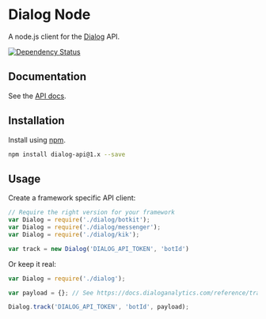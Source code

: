 # Dialog Node

A node.js client for the [Dialog](https://dialoganalytics.com) API.

[![Dependency Status](https://gemnasium.com/badges/github.com/dialoganalytics/dialog-node.svg)](https://gemnasium.com/github.com/dialoganalytics/dialog-node)


## Documentation

See the [API docs](https://docs.dialoganalytics.com).

## Installation

Install using [npm](https://www.npmjs.com/).

```bash
npm install dialog-api@1.x --save
```

## Usage

Create a framework specific API client:

```js
// Require the right version for your framework
var Dialog = require('./dialog/botkit');
var Dialog = require('./dialog/messenger');
var Dialog = require('./dialog/kik');

var track = new Dialog('DIALOG_API_TOKEN', 'botId')
```

Or keep it real:

```js
var Dialog = require('./dialog');

var payload = {}; // See https://docs.dialoganalytics.com/reference/track/

Dialog.track('DIALOG_API_TOKEN', 'botId', payload);
```
